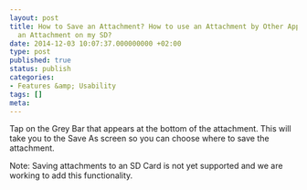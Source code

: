 ```yaml
---
layout: post
title: How to Save an Attachment? How to use an Attachment by Other Apps? How to Keep
  an Attachment on my SD?
date: 2014-12-03 10:07:37.000000000 +02:00
type: post
published: true
status: publish
categories:
- Features &amp; Usability
tags: []
meta:
---
```


Tap on the Grey Bar that appears at the bottom of the attachment. This will take you to the Save As screen so you can choose where to save the attachment.

Note: Saving attachments to an SD Card is not yet supported and we are working to add this functionality.